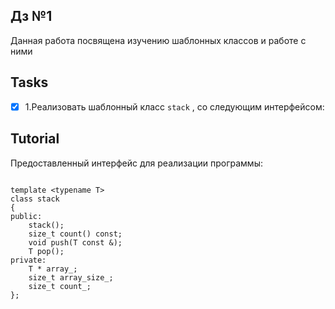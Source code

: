 ## Дз №1

Данная работа посвящена изучению шаблонных классов и работе с ними

## Tasks

- [x] 1.Реализовать шаблонный класс ```stack``` , со следующим интерфейсом:

## Tutorial

Предоставленный интерфейс для реализации программы:
```ShellSession

template <typename T>
class stack
{
public:
    stack();
    size_t count() const;
    void push(T const &);
    T pop();
private:
    T * array_;
    size_t array_size_;
    size_t count_;
};

```
